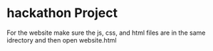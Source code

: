 # hackathon Project
For the website make sure the js, css, and html files are in the same idrectory and then open website.html

